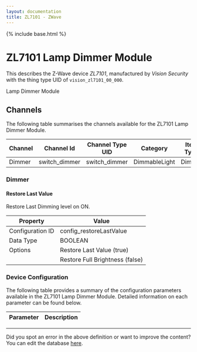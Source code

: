 ```yaml
---
layout: documentation
title: ZL7101 - ZWave
---
```


{% include base.html %}

# ZL7101 Lamp Dimmer Module

This describes the Z-Wave device *ZL7101*, manufactured by *Vision Security* with the thing type UID of ```vision_zl7101_00_000```. 

Lamp Dimmer Module


## Channels
The following table summarises the channels available for the ZL7101 Lamp Dimmer Module.

| Channel | Channel Id | Channel Type UID | Category | Item Type |
|---------|------------|------------------|----------|-----------|
| Dimmer | switch_dimmer | switch_dimmer | DimmableLight | Dimmer |


### Dimmer

#### Restore Last Value

Restore Last Dimming level on ON.


| Property         | Value    |
|------------------|----------|
| Configuration ID | config_restoreLastValue |
| Data Type        | BOOLEAN || Default Value | true |
| Options | Restore Last Value (true) |
|  | Restore Full Brightness (false) |


### Device Configuration
The following table provides a summary of the configuration parameters available in the ZL7101 Lamp Dimmer Module.
Detailed information on each parameter can be found below.

| Parameter   | Description |
|-------------|-------------|


---

Did you spot an error in the above definition or want to improve the content?
You can edit the database [here](http://www.cd-jackson.com/index.php/zwave/zwave-device-database/zwave-device-list/devicesummary/371).
